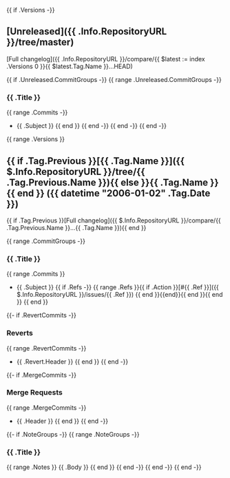 {{ if .Versions -}}
<a name="unreleased"></a>
## [Unreleased]({{ .Info.RepositoryURL }}/tree/master)
[Full changelog]({{ .Info.RepositoryURL }}/compare/{{ $latest := index .Versions 0 }}{{ $latest.Tag.Name }}...HEAD)

{{ if .Unreleased.CommitGroups -}}
{{ range .Unreleased.CommitGroups -}}
### {{ .Title }}
{{ range .Commits -}}
- {{ .Subject }}
{{ end }}
{{ end -}}
{{ end -}}
{{ end -}}

{{ range .Versions }}
<a name="{{ .Tag.Name }}"></a>
## {{ if .Tag.Previous }}[{{ .Tag.Name }}]({{ $.Info.RepositoryURL }}/tree/{{ .Tag.Previous.Name }}){{ else }}{{ .Tag.Name }}{{ end }} ({{ datetime "2006-01-02" .Tag.Date }})
{{ if .Tag.Previous }}[Full changelog]({{ $.Info.RepositoryURL }}/compare/{{ .Tag.Previous.Name }}...{{ .Tag.Name }}){{ end }}

{{ range .CommitGroups -}}
### {{ .Title }}
{{ range .Commits }}
- {{ .Subject }} {{ if .Refs -}} {{ range .Refs }}{{ if .Action }}[#{{ .Ref }}]({{ $.Info.RepositoryURL }}/issues/{{ .Ref }}) {{ end }}{{end}}{{ end }}{{ end }}
{{ end }}

{{- if .RevertCommits -}}
### Reverts

{{ range .RevertCommits -}}
* {{ .Revert.Header }}
{{ end }}
{{ end -}}

{{- if .MergeCommits -}}
### Merge Requests

{{ range .MergeCommits -}}
* {{ .Header }}
{{ end }}
{{ end -}}

{{- if .NoteGroups -}}
{{ range .NoteGroups -}}
### {{ .Title }}

{{ range .Notes }}
{{ .Body }}
{{ end }}
{{ end -}}
{{ end -}}
{{ end -}}
